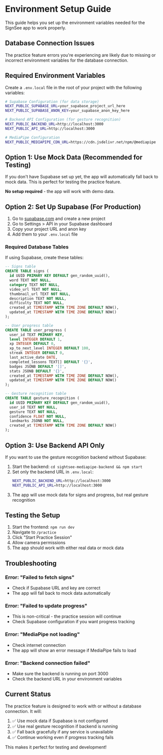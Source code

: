 # Environment Setup Guide

This guide helps you set up the environment variables needed for the SignSee app to work properly.

## Database Connection Issues

The practice feature errors you're experiencing are likely due to missing or incorrect environment variables for the database connection.

## Required Environment Variables

Create a `.env.local` file in the root of your project with the following variables:

```bash
# Supabase Configuration (for data storage)
NEXT_PUBLIC_SUPABASE_URL=your_supabase_project_url_here
NEXT_PUBLIC_SUPABASE_ANON_KEY=your_supabase_anon_key_here

# Backend API Configuration (for gesture recognition)
NEXT_PUBLIC_BACKEND_URL=http://localhost:3000
NEXT_PUBLIC_API_URL=http://localhost:3000

# MediaPipe Configuration
NEXT_PUBLIC_MEDIAPIPE_CDN_URL=https://cdn.jsdelivr.net/npm/@mediapipe
```

## Option 1: Use Mock Data (Recommended for Testing)

If you don't have Supabase set up yet, the app will automatically fall back to mock data. This is perfect for testing the practice feature.

**No setup required** - the app will work with demo data.

## Option 2: Set Up Supabase (For Production)

1. Go to [supabase.com](https://supabase.com) and create a new project
2. Go to Settings > API in your Supabase dashboard
3. Copy your project URL and anon key
4. Add them to your `.env.local` file

### Required Database Tables

If using Supabase, create these tables:

```sql
-- Signs table
CREATE TABLE signs (
  id UUID PRIMARY KEY DEFAULT gen_random_uuid(),
  word TEXT NOT NULL,
  category TEXT NOT NULL,
  video_url TEXT NOT NULL,
  thumbnail_url TEXT NOT NULL,
  description TEXT NOT NULL,
  difficulty TEXT NOT NULL,
  created_at TIMESTAMP WITH TIME ZONE DEFAULT NOW(),
  updated_at TIMESTAMP WITH TIME ZONE DEFAULT NOW()
);

-- User progress table
CREATE TABLE user_progress (
  user_id TEXT PRIMARY KEY,
  level INTEGER DEFAULT 1,
  xp INTEGER DEFAULT 0,
  xp_to_next_level INTEGER DEFAULT 100,
  streak INTEGER DEFAULT 0,
  last_active_date DATE,
  completed_lessons TEXT[] DEFAULT '{}',
  badges JSONB DEFAULT '[]',
  stats JSONB DEFAULT '{}',
  created_at TIMESTAMP WITH TIME ZONE DEFAULT NOW(),
  updated_at TIMESTAMP WITH TIME ZONE DEFAULT NOW()
);

-- Gesture recognition table
CREATE TABLE gesture_recognition (
  id UUID PRIMARY KEY DEFAULT gen_random_uuid(),
  user_id TEXT NOT NULL,
  gesture TEXT NOT NULL,
  confidence FLOAT NOT NULL,
  landmarks JSONB NOT NULL,
  created_at TIMESTAMP WITH TIME ZONE DEFAULT NOW()
);
```

## Option 3: Use Backend API Only

If you want to use the gesture recognition backend without Supabase:

1. Start the backend: `cd sightsee-mediapipe-backend && npm start`
2. Set only the backend URL in `.env.local`:
   ```bash
   NEXT_PUBLIC_BACKEND_URL=http://localhost:3000
   NEXT_PUBLIC_API_URL=http://localhost:3000
   ```
3. The app will use mock data for signs and progress, but real gesture recognition

## Testing the Setup

1. Start the frontend: `npm run dev`
2. Navigate to `/practice`
3. Click "Start Practice Session"
4. Allow camera permissions
5. The app should work with either real data or mock data

## Troubleshooting

### Error: "Failed to fetch signs"
- Check if Supabase URL and key are correct
- The app will fall back to mock data automatically

### Error: "Failed to update progress"
- This is non-critical - the practice session will continue
- Check Supabase configuration if you want progress tracking

### Error: "MediaPipe not loading"
- Check internet connection
- The app will show an error message if MediaPipe fails to load

### Error: "Backend connection failed"
- Make sure the backend is running on port 3000
- Check the backend URL in your environment variables

## Current Status

The practice feature is designed to work with or without a database connection. It will:

1. ✅ Use mock data if Supabase is not configured
2. ✅ Use real gesture recognition if backend is running
3. ✅ Fall back gracefully if any service is unavailable
4. ✅ Continue working even if progress tracking fails

This makes it perfect for testing and development!

